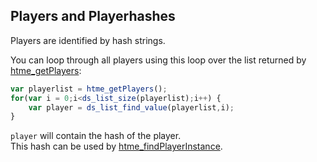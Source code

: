 Players and Playerhashes
--------------

Players are identified by hash strings.

You can loop through all players using this loop over the list returned by [htme_getPlayers](functions/tools/htme_getPlayers):

```javascript
var playerlist = htme_getPlayers();
for(var i = 0;i<ds_list_size(playerlist);i++) {
    var player = ds_list_find_value(playerlist,i);
}
```

``player`` will contain the hash of the player.  
This hash can be used by [htme_findPlayerInstance](functions/tools/htme_findPlayerInstance).